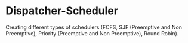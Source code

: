 # Dispatcher-Scheduler
Creating different types of schedulers (FCFS, SJF (Preemptive and Non Preemptive), Priority (Preemptive and Non Preemptive), Round Robin).
